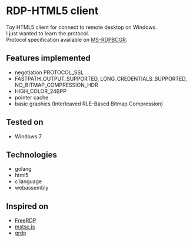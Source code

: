 # RDP-HTML5 client
Toy HTML5 client for connect to remote desktop on Windows.  
I just wanted to learn the protocol.  
Protocol specification available on [MS-RDPBCGR](https://learn.microsoft.com/en-us/openspecs/windows_protocols/ms-rdpbcgr/5073f4ed-1e93-45e1-b039-6e30c385867c).

## Features implemented
- negotiation PROTOCOL_SSL
- FASTPATH_OUTPUT_SUPPORTED, LONG_CREDENTIALS_SUPPORTED, NO_BITMAP_COMPRESSION_HDR
- HIGH_COLOR_24BPP
- pointer cache
- basic graphics (Interleaved RLE-Based Bitmap Compression)

## Tested on
- Windows 7

## Technologies
- golang
- html5
- c language
- webassembly

## Inspired on
- [FreeRDP](https://github.com/FreeRDP/FreeRDP)
- [mstsc.js](https://github.com/citronneur/mstsc.js)
- [grdp](https://github.com/icodeface/grdp)
